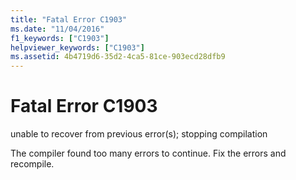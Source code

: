 ```yaml
---
title: "Fatal Error C1903"
ms.date: "11/04/2016"
f1_keywords: ["C1903"]
helpviewer_keywords: ["C1903"]
ms.assetid: 4b4719d6-35d2-4ca5-81ce-903ecd28dfb9
---
```

# Fatal Error C1903

unable to recover from previous error(s); stopping compilation

The compiler found too many errors to continue. Fix the errors and recompile.